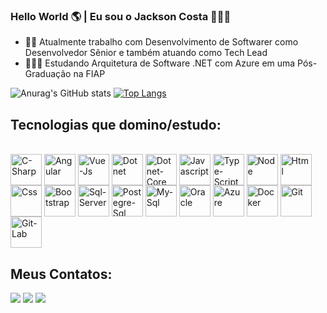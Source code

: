 ### Hello World 🌎 | Eu sou o Jackson Costa 👨🏾‍💻

- 🤵🏾 Atualmente trabalho com Desenvolvimento de Softwarer como Desenvolvedor Sênior e também atuando como Tech Lead<br>
- 👨🏾‍🏫 Estudando Arquitetura de Software .NET com Azure em uma Pós-Graduação na FIAP<br>

![Anurag's GitHub stats](https://github-readme-stats.vercel.app/api?username=jacksonccosta&show_icons=true&theme=tokyonight)
[![Top Langs](https://github-readme-stats.vercel.app/api/top-langs/?username=jacksonccosta&layout=tokyonight)](https://github.com/anuraghazra/github-readme-stats)

##
<h2>Tecnologias que domino/estudo:</h2>
<div style="display: inline_block"><br>
  <img align="center" alt="C-Sharp" height="50" width="50" src="https://cdn.jsdelivr.net/gh/devicons/devicon/icons/csharp/csharp-original.svg">
  <img align="center" alt="Angular" height="50" width="50" src="https://cdn.jsdelivr.net/gh/devicons/devicon/icons/angularjs/angularjs-original.svg">
  <img align="center" alt="Vue-Js" height="50" width="50" src="https://cdn.jsdelivr.net/gh/devicons/devicon/icons/vuejs/vuejs-original.svg">
  <img align="center" alt="Dotnet" height="50" width="50" src="https://cdn.jsdelivr.net/gh/devicons/devicon/icons/dot-net/dot-net-original-wordmark.svg">
  <img align="center" alt="Dotnet-Core" height="50" width="50" src="https://cdn.jsdelivr.net/gh/devicons/devicon/icons/dotnetcore/dotnetcore-original.svg">
  <img align="center" alt="Javascript" height="50" width="50" src="https://cdn.jsdelivr.net/gh/devicons/devicon/icons/javascript/javascript-original.svg">
  <img align="center" alt="Type-Script" height="50" width="50" src="https://cdn.jsdelivr.net/gh/devicons/devicon/icons/typescript/typescript-original.svg">
  <img align="center" alt="Node" height="50" width="50" src="https://cdn.jsdelivr.net/gh/devicons/devicon/icons/nodejs/nodejs-original-wordmark.svg"">
  <img align="center" alt="Html" height="50" width="50" src="https://cdn.jsdelivr.net/gh/devicons/devicon/icons/html5/html5-original-wordmark.svg">
  <img align="center" alt="Css" height="50" width="50" src="https://cdn.jsdelivr.net/gh/devicons/devicon/icons/css3/css3-original-wordmark.svg">
  <img align="center" alt="Bootstrap" height="50" width="50" src="https://cdn.jsdelivr.net/gh/devicons/devicon/icons/bootstrap/bootstrap-original-wordmark.svg">
  <img align="center" alt="Sql-Server" height="50" width="50" src="https://cdn.jsdelivr.net/gh/devicons/devicon/icons/microsoftsqlserver/microsoftsqlserver-plain-wordmark.svg">
  <img align="center" alt="Postegre-Sql" height="50" width="50" src="https://cdn.jsdelivr.net/gh/devicons/devicon/icons/postgresql/postgresql-original-wordmark.svg">
  <img align="center" alt="My-Sql" height="50" width="50" src="https://cdn.jsdelivr.net/gh/devicons/devicon/icons/mysql/mysql-original-wordmark.svg">
  <img align="center" alt="Oracle" height="50" width="50" src="https://cdn.jsdelivr.net/gh/devicons/devicon/icons/oracle/oracle-original.svg">
  <img align="center" alt="Azure" height="50" width="50" src="https://cdn.jsdelivr.net/gh/devicons/devicon/icons/azure/azure-original-wordmark.svg">
  <img align="center" alt="Docker" height="50" width="50" src="https://cdn.jsdelivr.net/gh/devicons/devicon/icons/docker/docker-original-wordmark.svg">
  <img align="center" alt="Git" height="50" width="50" src="https://cdn.jsdelivr.net/gh/devicons/devicon/icons/git/git-original-wordmark.svg">
  <img align="center" alt="Git-Lab" height="50" width="50" src="https://cdn.jsdelivr.net/gh/devicons/devicon/icons/gitlab/gitlab-original-wordmark.svg">
</div>

##

<h2>Meus Contatos:</h2>
<div> 
  <a href="https://www.linkedin.com/in/jackson-cordeiro-costa-045113249/" target="_blank"><img src="https://img.shields.io/badge/-LinkedIn-%230077B5?style=for-the-badge&logo=linkedin&logoColor=white" target="_blank"></a> 
  <a href="https://instagram.com/jackson_ccosta" target="_blank"><img src="https://img.shields.io/badge/-Instagram-%23E4405F?style=for-the-badge&logo=instagram&logoColor=white" target="_blank"></a>
 	<a href = "mailto:jacksonccosta@outlook.com.br"><img src="https://img.shields.io/badge/Microsoft_Outlook-0078D4?style=for-the-badge&logo=microsoft-outlook&logoColor=white" target="_blank"></a>  
</div>
